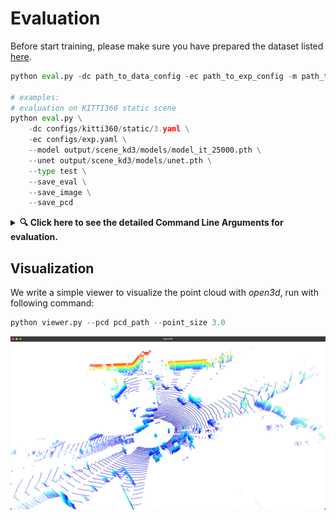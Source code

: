 # Evaluation

Before start training, please make sure you have prepared the dataset listed [here](./INSTALL.md/#table-of-contents).

```python
python eval.py -dc path_to_data_config -ec path_to_exp_config -m path_to_ckpt_model

# examples:
# evaluation on KITTI360 static scene
python eval.py \
    -dc configs/kitti360/static/3.yaml \
    -ec configs/exp.yaml \
    --model output/scene_kd3/models/model_it_25000.pth \
    --unet output/scene_kd3/models/unet.pth \
    --type test \
    --save_eval \
    --save_image \
    --save_pcd
```

<a id="eval-args"></a>
<details>
  <summary><span style="font-weight: bold;">🔍 Click here to see the detailed Command Line Arguments for evaluation.</span></summary>
  <hr>

#### -dc, --data_config_path
Data configuration file (required).
#### -ec, --exp_config_path
Experiment configuration file (required).
#### -m, --model
Path to load checkpoint model (optional). If not speicified, initial model would be used for evaluation.
#### -un, --unet
Path to load U-Net model for refined ray drop (optional). If not be specified, ray drop would not be refine.
#### -t, --type
Dataset split type for evaluation, set `train/test/all`.
#### -e, --save_eval
Whether to save evaluate metrics (optional).
#### -i, --save_image
Whether to save evaluate images (optional).
#### -p, --save_pcd
Whether to save point cloud (optional).
#### -u, --use_gt_mask
Whether to use the ground truth ray drop mask (optional) for evaluation.

  <hr>
</details>

## Visualization

We write a simple viewer to visualize the point cloud with *open3d*, run with following command:

```python
python viewer.py --pcd pcd_path --point_size 3.0
```

![pcd_vis](../assets/pcd_vis.png)
